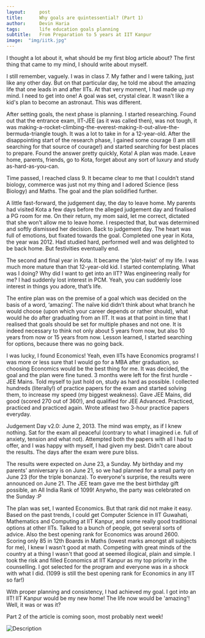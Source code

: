 ```yaml
---
layout:     post
title:      Why goals are quintessential? (Part 1)
author:     Devin Haria
tags: 		life education goals planning
subtitle:  	From Preparation to 5 years at IIT Kanpur
image:  "img/iitk.jpg"  
---
```

<!-- Start Writing Below in Markdown -->
I thought a lot about it, what should be my first blog article about? The first thing that came to my mind, I should write about myself.

I still remember, vaguely. I was in class 7. My father and I were talking, just like any other day. But on that particular day, he told me about the amazing life that one leads in and after IITs. At that very moment, I had made up my mind. I need to get into one! A goal was set, crystal clear. It wasn't like a kid's plan to become an astronaut. This was different. 

After setting goals, the next phase is planning. I started researching. Found out that the entrance exam, IIT-JEE (as it was called then), was not tough, it was making-a-rocket-climbing-the-everest-making-it-out-alive-the-bermuda-triangle tough. It was a lot to take in for a 12-year-old. After the disappointing start of the research phase, I gained some courage (I am still searching for that source of courage!) and started searching for best places to prepare. Found the answer pretty quickly, Kota! A plan was made. Leave home, parents, friends, go to Kota, forget about any sort of luxury and study as-hard-as-you-can. 

Time passed, I reached class 9. It became clear to me that I couldn’t stand biology, commerce was just not my thing and I adored Science (less Biology) and Maths. The goal and the plan solidified further. 

A little fast-forward, the judgement day, the day to leave home. My parents had visited Kota a few days before the alleged judgement day and finalised a PG room for me. On their return, my mom said, let me correct, dictated that she won’t allow me to leave home. I respected that, but was determined and softly dismissed her decision. Back to judgement day. The heart was full of emotions, but fixated towards the goal. Completed one year in Kota, the year was 2012. Had studied hard, performed well and was delighted to be back home. But festivities eventually end. 

The second and final year in Kota. It became the 'plot-twist' of my life. I was much more mature than that 12-year-old kid. I started contemplating. What was I doing? Why did I want to get into an IIT? Was engineering really for me? I had suddenly lost interest in PCM. Yeah, you can suddenly lose interest in things you adore, that’s life. 

The entire plan was on the premise of a goal which was decided on the basis of a word, ‘amazing’. The naïve kid didn’t think about what branch he would choose (upon which your career depends or rather should), what would he do after graduating from an IIT. It was at that point in time that I realised that goals should be set for multiple phases and not one. It is indeed necessary to think not only about 5 years from now, but also 10 years from now or 15 years from now. Lesson learned, I started searching for options, because there was no going back. 

I was lucky, I found Economics! Yeah, even IITs have Economics programs! I was more or less sure that I would go for a MBA after graduation, so choosing Economics would be the best thing for me. It was decided, the goal and the plan were fine tuned. 3 months were left for the first hurdle - JEE Mains. Told myself to just hold on, study as hard as possible. I collected hundreds (literally!) of practice papers for the exam and started solving them, to increase my speed (my biggest weakness). Gave JEE Mains, did good (scored 270 out of 360!), and qualified for JEE Advanced. Practiced, practiced and practiced again. Wrote atleast two 3-hour practice papers everyday. 

Judgement Day v2.0: June 2, 2013. The mind was empty, as if I knew nothing. Sat for the exam all peaceful (contrary to what I imagined i.e. full of anxiety, tension and what not). Attempted both the papers with all I had to offer, and I was happy with myself, I had given my best. Didn't care about the results. The days after the exam were pure bliss. 

The results were expected on June 23, a Sunday. My birthday and my parents' anniversary is on June 21, so we had planned for a small party on June 23 (for the triple bonanza). To everyone's surprise, the results were announced on June 21. The JEE team gave me the best birthday gift possible, an All India Rank of 1099! Anywho, the party was celebrated on the Sunday :P

The plan was set, I wanted Economics. But that rank did not make it easy. Based on the past trends, I could get Computer Science in IIT Guwahati, Mathematics and Computing at IIT Kanpur, and some really good traditional options at other IITs. Talked to a bunch of people, got several sorts of advice. Also the best opening rank for Economics was around 2600. Scoring only 85 in 12th Boards in Maths (lowest marks amongst all subjects for me), I knew I wasn't good at math. Competing with great minds of the country at a thing I wasn't that good at seemed illogical, plain and simple. I took the risk and filled Economics at IIT Kanpur as my top priority in the counselling. I got selected for the program and everyone was in a shock with what I did. (1099 is still the best opening rank for Economics in any IIT so far!)

With proper planning and consistency, I had achieved my goal. I got into an IIT! IIT Kanpur would be my new home! The life now would be 'amazing'! Well, it was or was it?

Part 2 of the article is coming soon, most probably next week!

![Description](http://devinharia.github.io/blog/img/iitk.jpg)
